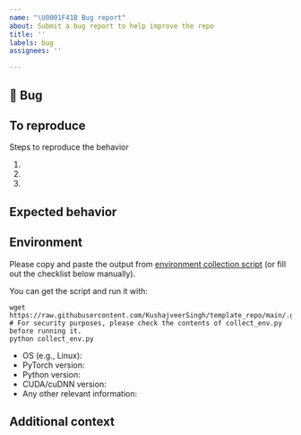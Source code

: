 ```yaml
---
name: "\U0001F41B Bug report"
about: Submit a bug report to help improve the repo
title: ''
labels: bug
assignees: ''

---
```


## 🐛 Bug

<!-- A clear and concise description of what the bug is. -->

## To reproduce

Steps to reproduce the behavior

1. 
1. 
1.  

<!-- If you have a code sample, error messages, stack traces, please provide it here as well -->

## Expected behavior

<!-- A clear and concise description of what you expected to happen. -->

## Environment

Please copy and paste the output from
[environment collection script](https://raw.githubusercontent.com/KushajveerSingh/template_repo/main/.github/collect_env.py)
(or fill out the checklist below manually).

You can get the script and run it with:
```
wget https://raw.githubusercontent.com/KushajveerSingh/template_repo/main/.github/collect_env.py
# For security purposes, please check the contents of collect_env.py before running it.
python collect_env.py
```

* OS (e.g., Linux):
* PyTorch version:
* Python version:
* CUDA/cuDNN version:
* Any other relevant information:

## Additional context

<!-- Add any other context about the problem here. -->